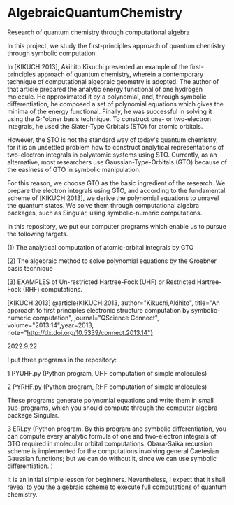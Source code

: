 # AlgebraicQuantumChemistry
Research of quantum chemistry through computational algebra

In this project,  we study the first-principles approach of quantum chemistry through symbolic computation.

In [KIKUCHI2013], Akihito Kikuchi presented an example of the first-principles approach of quantum chemistry, wherein a contemporary technique of computational algebraic geometry is adopted. The author of that article prepared the analytic energy functional of one hydrogen molecule. He approximated it by a polynomial, and, through symbolic differentiation, he composed a set of polynomial equations which gives the minima of the energy functional.  Finally, he was successful in solving it using the Gr\"obner basis technique. To construct one- or two-electron integrals, he used the Slater-Type Orbitals (STO) for atomic orbitals.

However, the STO  is not the standard way of today's quantum chemistry, for it is an unsettled problem how to construct analytical representations of two-electron integrals in polyatomic systems using STO.  Currently, as an alternative, most researchers use Gaussian-Type-Orbitals (GTO) because of the easiness of GTO in symbolic manipulation.

For this reason, we choose GTO as the basic ingredient of the research. We prepare the electron integrals using GTO, and according to the fundamental scheme of [KIKUCHI2013], we derive the polynomial equations to unravel the quantum states. We solve them through computational algebra packages, such as Singular, using symbolic-numeric computations.

In this repository, we put our computer programs which enable us to pursue the following targets.

(1) The analytical computation of atomic-orbital integrals by GTO

(2) The algebraic method to solve polynomial equations by the Groebner basis technique

(3) EXAMPLES of Un-restricted Hartree-Fock (UHF) or Restricted Hartree-Fock (RHF) computations.

[KIKUCHI2013] @article{KIKUCHI2013, author="Kikuchi,Akihito", title="An approach to first principles electronic structure computation by symbolic-numeric computation", journal="QScience Connect",
volume="2013:14",year=2013, note="http://dx.doi.org/10.5339/connect.2013.14"}


2022.9.22

I put three programs  in the repository:

1 PYUHF.py  (Python program, UHF computation of simple molecules)

2 PYRHF.py  (Python program, RHF computation of simple molecules)

These programs generate polynomial equations and write them in small sub-programs, which you should compute through the computer algebra package Singular. 

3 ERI.py (Python program. By this program and symbolic differentiation, you can compute every analytic formula of one and two-electron integrals of GTO required in molecular orbital computations. Obara-Saika recursion scheme is implemented for the computations involving general Caetesian Gaussian functions; but we can do without it, since we can use symbolic differentiation. )

It is an initial simple lesson for beginners. Nevertheless, I expect that it shall reveal to you the algebraic scheme to execute full computations of quantum chemistry.
 


